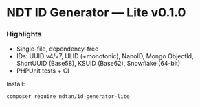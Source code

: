 # NDT ID Generator — Lite v0.1.0

### Highlights
- Single-file, dependency-free
- IDs: UUID v4/v7, ULID (+monotonic), NanoID, Mongo ObjectId, ShortUUID (Base58), KSUID (Base62), Snowflake (64-bit)
- PHPUnit tests + CI

Install:
```bash
composer require ndtan/id-generator-lite
```
